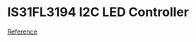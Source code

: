 # IS31FL3194 I2C LED Controller

[Reference](https://www.lumissil.com/assets/pdf/core/IS31FL3194_DS.pdf)

